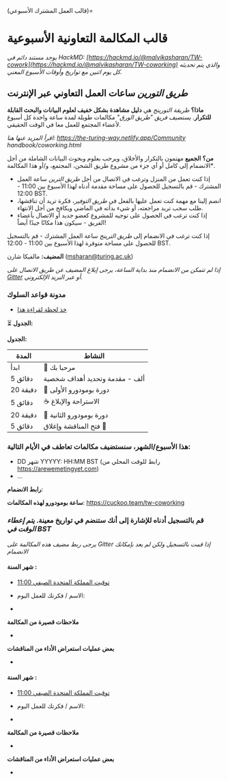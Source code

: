 (قالب العمل المشترك الأسبوعي)=
# قالب المكالمة التعاونية الأسبوعية

*يوجد مستند دائم في HackMD: [https://hackmd.io/@malvikasharan/TW-cowork](https://hackmd.io/@malvikasharan/TW-coworking) والذي يتم تحديثه كل يوم اثنين مع تواريخ وأوقات الأسبوع المعني.*

## _طريق التورين_ ساعات العمل التعاوني عبر الإنترنت

**ماذا؟** _طريقة التورينج_ هي **دليل مشاهدة بشكل خفيف لعلوم البيانات والبحث القابلة للتكرار**. _يستضيف فريق "طريق الورق"_ مكالمات طويلة لمدة ساعة واحدة كل أسبوع لأعضاء المجتمع للعمل معا في الوقت الحقيقي.

*اقرأ المزيد عنها هنا: https://the-turing-way.netlify.app/Community handbook/coworking.html*

**من؟** **الجميع** مهتمون بالتكرار والأخلاق، ويرحب بعلوم وبحوث البيانات الشاملة من أجل الانضمام إلى كامل أو أي جزء من مشروع طريق الشحن، المجتمع، و/أو هذا المكالمة*.
* إذا كنت تعمل من المنزل وترغب في الاتصال من أجل _طريق الترين_ ساعة العمل المشترك - قم بالتسجيل للحصول على مساحة مقدمة أدناه لهذا الأسبوع بين 11:00 - 12:00 BST.
* انضم إلينا مع مهمة كنت تعمل عليها بالفعل في _طريق التوفير_، فكرة تريد أن تناقشها، طلب سحب تريد مراجعته، أو شيء بدأته في الماضي ويكافح من أجل الانتهاء.
* إذا كنت ترغب في الحصول على توجيه للمشروع كعضو جديد أو الاتصال بأعضاء الفريق - سيكون هذا مكانًا جيدًا أيضاً!

إذا كنت ترغب في الانضمام إلى _طريق الترينج_ ساعة العمل المشترك - قم بالتسجيل للحصول على مساحة متوفرة لهذا الأسبوع بين 11:00 - 12:00 BST.

**المضيف:** مالفيكا شارن (msharan@turing.ac.uk)

*إذا لم تتمكن من الانضمام منذ بداية الساعة، يرجى إبلاغ المضيف عن طريق الاتصال على [Gitter](https://gitter.im/alan-turing-institute/the-turing-way) أو عبر البريد الإلكتروني.*

### مدونة قواعد السلوك

* [خذ لحظة لقراءة هذا](https://github.com/alan-turing-institute/the-turing-way/blob/main/CODE_OF_CONDUCT.md)

:hourglass_flowing_sand: **الجدول:**

**الجدول:**

| المدة    | النشاط                         |
| -------- | ------------------------------ |
| ابدأ     | 👋 مرحبا بك                     |
| 5 دقائق  | ألف - مقدمة وتحديد أهداف شخصية |
| 20 دقيقة | 🍅 دورة بومودورو الأولى         |
| 5 دقائق  | ☕ الاستراحة والإبلاغ           |
| 20 دقيقة | 🍅 دورة بومودورو الثانية        |
| 5 دقائق  | فتح المناقشة وإغلاق 👋          |

### هذا الأسبوع/الشهر، سنستضيف مكالمات تعاطف في الأيام التالية:

- DD شهر YYYYY: HH:MM BST (رابط للوقت المحلي من https://arewemetingyet.com)
- ...

**رابط الانضمام**: <Provide a Zoom link>

**ساعة بومودورو لهذه المكالمات**: https://cuckoo.team/tw-coworking

### قم بالتسجيل أدناه للإشارة إلى أنك ستنضم في تواريخ معينة. *يتم إعطاء الوقت في BST*

*يرجى ربط مضيف هذه المكالمة على Gitter إذا قمت بالتسجيل ولكن لم يعد بإمكانك الانضمام*

#### شهر السنة :

- [11:00 توقيت المملكة المتحدة الصيفي](https://arewemeetingyet.com/London/2020-06-02/11:00/TW-coworking)

- الاسم / فكرتك للعمل اليوم:
-

**ملاحظات قصيرة من المكالمة**

-

**بعض عمليات استعراض الأداء من المناقشات**

-

#### شهر السنة :

- [11:00 توقيت المملكة المتحدة الصيفي](https://arewemeetingyet.com/London/2020-06-02/11:00/TW-coworking)

- الاسم / فكرتك للعمل اليوم:
-

**ملاحظات قصيرة من المكالمة**

-

**بعض عمليات استعراض الأداء من المناقشات**

-
